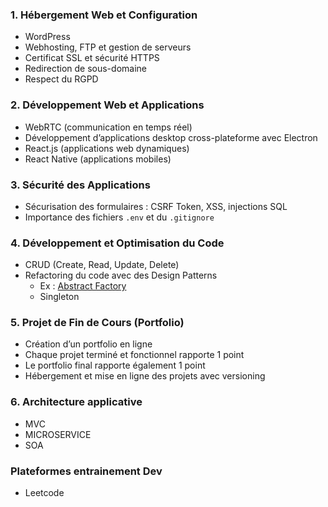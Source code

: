 ### **1. Hébergement Web et Configuration**  
   - WordPress  
   - Webhosting, FTP et gestion de serveurs  
   - Certificat SSL et sécurité HTTPS  
   - Redirection de sous-domaine  
   - Respect du RGPD  

### **2. Développement Web et Applications**  
   - WebRTC (communication en temps réel)  
   - Développement d’applications desktop cross-plateforme avec Electron  
   - React.js (applications web dynamiques)  
   - React Native (applications mobiles)  

### **3. Sécurité des Applications**  
   - Sécurisation des formulaires : CSRF Token, XSS, injections SQL  
   - Importance des fichiers `.env` et du `.gitignore`  

### **4. Développement et Optimisation du Code**  
   - CRUD (Create, Read, Update, Delete)  
   - Refactoring du code avec des Design Patterns  
     - Ex : [Abstract Factory](https://refactoring.guru/fr/design-patterns/abstract-factory)  
     - Singleton

### **5. Projet de Fin de Cours (Portfolio)**  
   - Création d’un portfolio en ligne  
   - Chaque projet terminé et fonctionnel rapporte 1 point  
   - Le portfolio final rapporte également 1 point  
   - Hébergement et mise en ligne des projets avec versioning  
### **6. Architecture applicative**
  - MVC 
  - MICROSERVICE
  - SOA

### Plateformes entrainement Dev
- Leetcode
